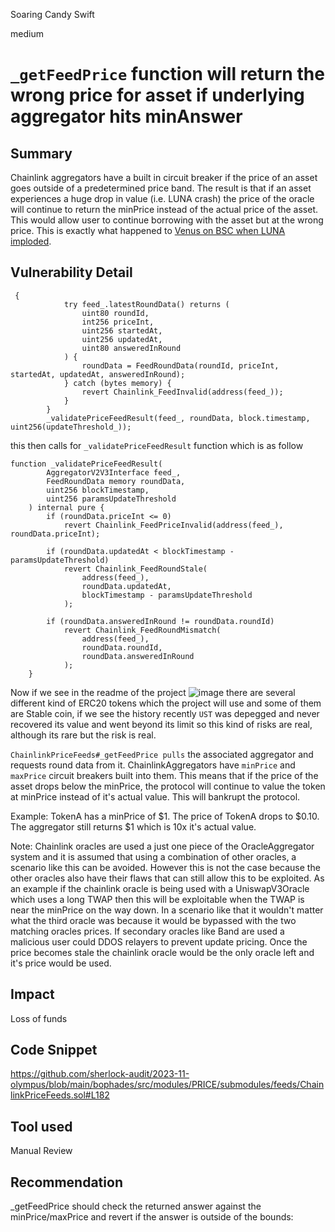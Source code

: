 Soaring Candy Swift

medium

# `_getFeedPrice` function  will return the wrong price for asset if underlying aggregator hits minAnswer

## Summary
Chainlink aggregators have a built in circuit breaker if the price of an asset goes outside of a predetermined price band. The result is that if an asset experiences a huge drop in value (i.e. LUNA crash) the price of the oracle will continue to return the minPrice instead of the actual price of the asset. This would allow user to continue borrowing with the asset but at the wrong price. This is exactly what happened to [Venus on BSC when LUNA imploded](https://rekt.news/venus-blizz-rekt/).

## Vulnerability Detail

```solidity
 {
            try feed_.latestRoundData() returns (
                uint80 roundId,
                int256 priceInt,
                uint256 startedAt,
                uint256 updatedAt,
                uint80 answeredInRound
            ) {
                roundData = FeedRoundData(roundId, priceInt, startedAt, updatedAt, answeredInRound);
            } catch (bytes memory) {
                revert Chainlink_FeedInvalid(address(feed_));
            }
        }
        _validatePriceFeedResult(feed_, roundData, block.timestamp, uint256(updateThreshold_));
```

this then calls for `_validatePriceFeedResult` function which is as follow

```solidity
function _validatePriceFeedResult(
        AggregatorV2V3Interface feed_,
        FeedRoundData memory roundData,
        uint256 blockTimestamp,
        uint256 paramsUpdateThreshold
    ) internal pure {
        if (roundData.priceInt <= 0)
            revert Chainlink_FeedPriceInvalid(address(feed_), roundData.priceInt);

        if (roundData.updatedAt < blockTimestamp - paramsUpdateThreshold)
            revert Chainlink_FeedRoundStale(
                address(feed_),
                roundData.updatedAt,
                blockTimestamp - paramsUpdateThreshold
            );

        if (roundData.answeredInRound != roundData.roundId)
            revert Chainlink_FeedRoundMismatch(
                address(feed_),
                roundData.roundId,
                roundData.answeredInRound
            );
    }
```

Now if we see in the readme of the project
![image](https://github.com/sherlock-audit/2023-11-olympus-Nabeel-javaid/assets/95472385/c9cb9871-1022-4ff6-ab58-b3fde5669854)
there are several different kind of ERC20 tokens which the project will use and some of them are Stable coin, if we see the history recently `UST` was depegged and never recovered its value and went beyond its limit so this kind of risks are real, although its rare but the risk is real.

`ChainlinkPriceFeeds#_getFeedPrice pulls` the associated aggregator and requests round data from it. ChainlinkAggregators have `minPrice` and `maxPrice` circuit breakers built into them. This means that if the price of the asset drops below the minPrice, the protocol will continue to value the token at minPrice instead of it's actual value. This will bankrupt the protocol.

Example: TokenA has a minPrice of $1. The price of TokenA drops to $0.10. The aggregator still returns $1 which is 10x it's actual value.

Note: Chainlink oracles are used a just one piece of the OracleAggregator system and it is assumed that using a combination of other oracles, a scenario like this can be avoided. However this is not the case because the other oracles also have their flaws that can still allow this to be exploited. As an example if the chainlink oracle is being used with a UniswapV3Oracle which uses a long TWAP then this will be exploitable when the TWAP is near the minPrice on the way down. In a scenario like that it wouldn't matter what the third oracle was because it would be bypassed with the two matching oracles prices. If secondary oracles like Band are used a malicious user could DDOS relayers to prevent update pricing. Once the price becomes stale the chainlink oracle would be the only oracle left and it's price would be used.

## Impact
Loss of funds

## Code Snippet
https://github.com/sherlock-audit/2023-11-olympus/blob/main/bophades/src/modules/PRICE/submodules/feeds/ChainlinkPriceFeeds.sol#L182


## Tool used

Manual Review

## Recommendation
_getFeedPrice should check the returned answer against the minPrice/maxPrice and revert if the answer is outside of the bounds: